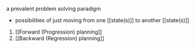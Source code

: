 a prevalent problem solving paradigm
- possibilities of just moving from one [[state(s)]] to another [[state(s)]]

1. [[Forward (Progression) planning]]
2. [[Backward (Regression) planning]]
